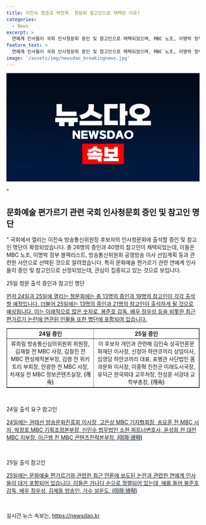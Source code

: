 ```yaml
---
title: 이진숙 봉준호 박찬욱  청문회 참고인으로 채택된 이유?
categories:
  - News
excerpt: >
  연예계 인사들이 국회 인사청문회 증인 및 참고인으로 채택되었으며, MBC 노조, 이명박 정부 블랙리스트, 방통위 공영방송 이사 선임계획 등을 사례로 드러냈다. 특히, 관심이 높은 점은 봉준호, 정우성 등 연예계 인사들의 포함이다. 첫날에는 MBC 관련 관계자 등이 증인으로, 연예계 관련 인사들이 참고인으로 포함되었다. 둘째 날에는 연예계 관련 인사뿐만 아니라 다양한 분야의 인사들이 증인과 참고인으로 나열되었다. 요약: 연예계를 중심으로 다양한 분야의 인사들이 국회 인사청문회의 증인과 참고인으로 채택되었다.특히, MBC 관련 사건과 관련하여 인사들이 대거 호명되었으며, 봉준호, 정우성 등의 연예계 인사들의 참고인 명단에 포함되어 눈길을 끈다.
feature_text: >
  연예계 인사들이 국회 인사청문회 증인 및 참고인으로 채택되었으며, MBC 노조, 이명박 정부 블랙리스트, 방통위 공영방송 이사 선임계획 등을 사례로 드러냈다. 특히, 관심이 높은 점은 봉준호, 정우성 등 연예계 인사들의 포함이다. 첫날에는 MBC 관련 관계자 등이 증인으로, 연예계 관련 인사들이 참고인으로 포함되었다. 둘째 날에는 연예계 관련 인사뿐만 아니라 다양한 분야의 인사들이 증인과 참고인으로 나열되었다. 요약: 연예계를 중심으로 다양한 분야의 인사들이 국회 인사청문회의 증인과 참고인으로 채택되었다.특히, MBC 관련 사건과 관련하여 인사들이 대거 호명되었으며, 봉준호, 정우성 등의 연예계 인사들의 참고인 명단에 포함되어 눈길을 끈다.
image: '/assets/img/newsdao_breakingnews.jpg'
---
```


<p><img src="/assets/img/newsdao_breakingnews.jpg" alt="ontimetimes 속보" /></p>

<p>"<h2 data-ke-size="size26">문화예술 편가르기 관련 국회 인사청문회 증인 및 참고인 명단</h2>"
국회에서 열리는 이진숙 방송통신위원장 후보자의 인사청문회에 출석할 증인 및 참고인 명단이 확정되었습니다. 총 26명의 증인과 40명의 참고인이 채택되었는데, 이들은 MBC 노조, 이명박 정부 블랙리스트, 방송통신위원회 공영방송 이사 선임계획 등과 관련한 사안으로 선택된 것으로 알려졌습니다. 특히 문화예술 편가르기 관련 연예계 인사들이 증인 및 참고인으로 선정되었는데, 관심이 집중되고 있는 것으로 보입니다.</p>

<p data-ke-size="size16">25일 청문 출석 증인과 참고인 명단</p>

<p><u>먼저 24일과 25일에 열리는 청문회에는 총 13명의 증인과 19명의 참고인이 각각 출석할 예정입니다. 더불어 25일에는 13명의 증인과 21명의 참고인이 출석하게 될 것으로 예상됩니다. 이는 이례적으로 많은 숫자로, 봉준호 감독, 배우 정우성 등을 비롯한 최근 편가르기 논란에 연관된 인물들 또한 명단에 포함되어 있습니다.</u></p>

<table style="width: 100%;" border="1">
<tbody>
<tr>
<td style="text-align: center; height: 17px;"><b>24일 증인</b></td>
<td style="text-align: center; height: 17px;"><b>25일 증인</b></td>
</tr>
<tr>
<td style="text-align: center; height: 17px;">류희림 방송통신심의위원회 위원장, 김재철 전 MBC 사장, 김철진 전 MBC 편성제작본부장, 김행 전 위키트리 부회장, 안광한 전 MBC 사장, 차재실 전 MBC 정보콘텐츠실장, <span style="background-color: #21538527;">(계속)</span></td>
<td style="text-align: center; height: 17px;">이 후보자 개인과 관련해 김인숙 성곡언론문화재단 이사장, 신정아 하얀코끼리 상임이사, 임영담 하얀코끼리 대표, 표병관 사단법인 몸과문화 이사장, 이종혁 진천군 미래도시국장, 유덕근 한국외대 교무처장, 전성훈 서강대 교학부총장, <span style="background-color: #21538527;">(계속)</span></td>
</tr>
</tbody>
</table>

<p data-ke-size="size16">&nbsp;</p>

<p data-ke-size="size16">24일 출석 요구 참고인</p>

<p><u>24일에는 권태선 방송문화진흥회 이사장, 고은상 MBC 기자협회장, 송요훈 전 MBC 시자, 박장호 MBC 기획조정본부장, 신인수 법무법인 소헌 파트너변호사, 윤성희 전 대전MBC 지부장, 이근행 전 MBC 콘텐츠전략본부장, <span style="background-color: #21538527;">(이하 생략)</span></u></p>

<p data-ke-size="size16">&nbsp;</p>

<p data-ke-size="size16">25일 출석 참고인</p>

<p><u>25일에는 문화예술 편가르기와 관련한 최근 언론에 보도된 논란과 관련한 연예계 인사들이 대거 포함되어 있습니다. 이들은 가나다 순으로 정렬되어 있는데, 예를 들어 봉준호 감독, 배우 정우성, 김제동 방송인, 가수 설운도, <span style="background-color: #21538527;">(이하 생략)</span></u></p>

<p data-ke-size="size16">&nbsp;</p>
실시간 뉴스 속보는, <a href="https://newsdao.kr" rel="dofollow">https://newsdao.kr</a>


